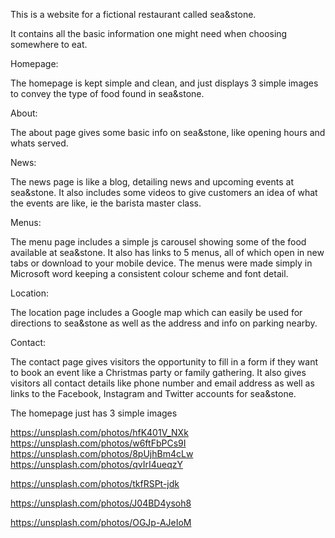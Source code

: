 This is a website for a fictional restaurant called sea&stone.

It contains all the basic information one might need when choosing somewhere to eat.

Homepage:

The homepage is kept simple and clean, and just displays 3 simple images to convey the type of food found in sea&stone.

About:

The about page gives some basic info on sea&stone, like opening hours and whats served. 

News:

The news page is like a blog, detailing news and upcoming events at sea&stone. It also includes some videos to give customers an idea of what the events are like, ie the barista master class. 

Menus:

The menu page includes a simple js carousel showing some of the food available at sea&stone. It also has links to 5 menus, all of which open in new tabs or download to your mobile device. The menus were made simply in Microsoft word keeping a consistent colour scheme and font detail.

Location: 

The location page includes a Google map which can easily be used for directions to sea&stone as well as the address and info on parking nearby.

Contact:

The contact page gives visitors the opportunity to fill in a form if they want to book an event like a Christmas party or family gathering. It also gives visitors all contact details like phone number and email address as well as links to the Facebook, Instagram and Twitter accounts for sea&stone. 



The homepage just has 3 simple images

https://unsplash.com/photos/hfK401V_NXk
https://unsplash.com/photos/w6ftFbPCs9I
https://unsplash.com/photos/8pUjhBm4cLw
https://unsplash.com/photos/qvIrI4ueqzY

https://unsplash.com/photos/tkfRSPt-jdk

https://unsplash.com/photos/J04BD4ysoh8

https://unsplash.com/photos/OGJp-AJeIoM